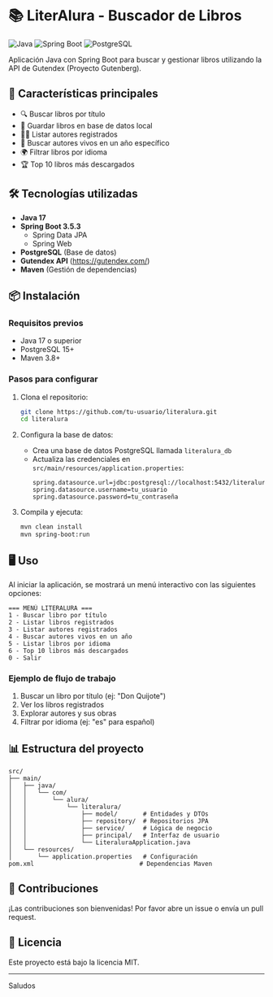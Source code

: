 # 📚 LiterAlura - Buscador de Libros

![Java](https://img.shields.io/badge/Java-17%2B-blue)
![Spring Boot](https://img.shields.io/badge/Spring%20Boot-3.5.3-brightgreen)
![PostgreSQL](https://img.shields.io/badge/PostgreSQL-15%2B-informational)

Aplicación Java con Spring Boot para buscar y gestionar libros utilizando la API de Gutendex (Proyecto Gutenberg).

## 🚀 Características principales

- 🔍 Buscar libros por título
- 📂 Guardar libros en base de datos local
- 👨‍💻 Listar autores registrados
- 🎂 Buscar autores vivos en un año específico
- 🌍 Filtrar libros por idioma
- 🏆 Top 10 libros más descargados

## 🛠️ Tecnologías utilizadas

- **Java 17**
- **Spring Boot 3.5.3**
  - Spring Data JPA
  - Spring Web
- **PostgreSQL** (Base de datos)
- **Gutendex API** (https://gutendex.com/)
- **Maven** (Gestión de dependencias)

## 📦 Instalación

### Requisitos previos
- Java 17 o superior
- PostgreSQL 15+
- Maven 3.8+

### Pasos para configurar

1. Clona el repositorio:
   ```bash
   git clone https://github.com/tu-usuario/literalura.git
   cd literalura
   ```

2. Configura la base de datos:
   - Crea una base de datos PostgreSQL llamada `literalura_db`
   - Actualiza las credenciales en `src/main/resources/application.properties`:
     ```properties
     spring.datasource.url=jdbc:postgresql://localhost:5432/literalura_db
     spring.datasource.username=tu_usuario
     spring.datasource.password=tu_contraseña
     ```

3. Compila y ejecuta:
   ```bash
   mvn clean install
   mvn spring-boot:run
   ```

## 🖥️ Uso

Al iniciar la aplicación, se mostrará un menú interactivo con las siguientes opciones:

```
=== MENÚ LITERALURA ===
1 - Buscar libro por título
2 - Listar libros registrados
3 - Listar autores registrados
4 - Buscar autores vivos en un año
5 - Listar libros por idioma
6 - Top 10 libros más descargados
0 - Salir
```

### Ejemplo de flujo de trabajo

1. Buscar un libro por título (ej: "Don Quijote")
2. Ver los libros registrados
3. Explorar autores y sus obras
4. Filtrar por idioma (ej: "es" para español)

## 📊 Estructura del proyecto

```
src/
├── main/
│   ├── java/
│   │   └── com/
│   │       └── alura/
│   │           └── literalura/
│   │               ├── model/       # Entidades y DTOs
│   │               ├── repository/  # Repositorios JPA
│   │               ├── service/     # Lógica de negocio
│   │               ├── principal/   # Interfaz de usuario
│   │               └── LiteraluraApplication.java
│   └── resources/
│       └── application.properties   # Configuración
pom.xml                             # Dependencias Maven
```

## 🌟 Contribuciones

¡Las contribuciones son bienvenidas! Por favor abre un issue o envía un pull request.

## 📄 Licencia

Este proyecto está bajo la licencia MIT.

---

Saludos

